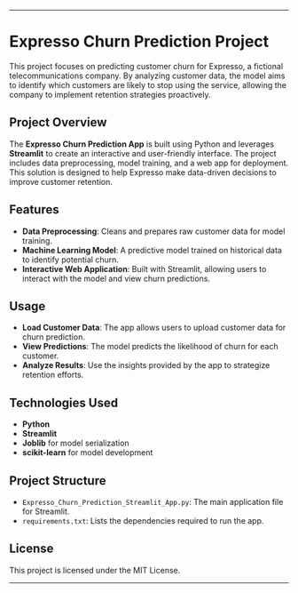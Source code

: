 
---

# Expresso Churn Prediction Project

This project focuses on predicting customer churn for Expresso, a fictional telecommunications company. By analyzing customer data, the model aims to identify which customers are likely to stop using the service, allowing the company to implement retention strategies proactively.

## Project Overview

The **Expresso Churn Prediction App** is built using Python and leverages **Streamlit** to create an interactive and user-friendly interface. The project includes data preprocessing, model training, and a web app for deployment. This solution is designed to help Expresso make data-driven decisions to improve customer retention.

## Features

- **Data Preprocessing**: Cleans and prepares raw customer data for model training.
- **Machine Learning Model**: A predictive model trained on historical data to identify potential churn.
- **Interactive Web Application**: Built with Streamlit, allowing users to interact with the model and view churn predictions.


## Usage

- **Load Customer Data**: The app allows users to upload customer data for churn prediction.
- **View Predictions**: The model predicts the likelihood of churn for each customer.
- **Analyze Results**: Use the insights provided by the app to strategize retention efforts.

## Technologies Used

- **Python**
- **Streamlit**
- **Joblib** for model serialization
- **scikit-learn** for model development

## Project Structure

- `Expresso_Churn_Prediction_Streamlit_App.py`: The main application file for Streamlit.
- `requirements.txt`: Lists the dependencies required to run the app.

## License

This project is licensed under the MIT License.

---
